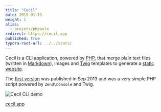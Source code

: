 ```yaml
---
title: "Cecil"
date: 2019-01-13
weight: 1
alias:
  - projets/phpoole
redirect: https://cecil.app
published: true
typora-root-url: ../../static
---
```

Cecil is a CLI application, powered by [PHP](http://www.php.net/), that merge plain text files (written in [Markdown](https://daringfireball.net/projects/markdown/)), images and [Twig](https://twig.symfony.com/) templates to generate a [static website](https://en.wikipedia.org/wiki/Static_web_page).

The [first version](https://github.com/Cecilapp/Cecil/commit/58cd48bcc72baa7636ffdd0520d26c2847130537) was published in Sep 2013 and was a very simple PHP script powered by `Zend\Console` and Twig.

![Cecil CLI demo](/images/projets/cecil-demo.gif)

[cecil.app](https://cecil.app)

